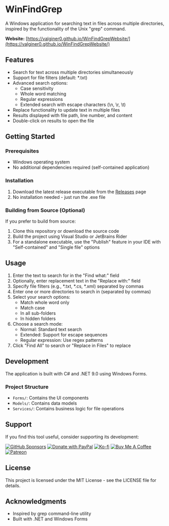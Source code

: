# WinFindGrep

A Windows application for searching text in files across multiple directories, inspired by the functionality of the Unix "grep" command.

**Website:** [https://valginer0.github.io/WinFindGrepWebsite/](https://valginer0.github.io/WinFindGrepWebsite/)

## Features

- Search for text across multiple directories simultaneously
- Support for file filters (default: *.txt)
- Advanced search options:
  - Case sensitivity
  - Whole word matching
  - Regular expressions
  - Extended search with escape characters (\n, \r, \t)
- Replace functionality to update text in multiple files
- Results displayed with file path, line number, and content
- Double-click on results to open the file

## Getting Started

### Prerequisites

- Windows operating system
- No additional dependencies required (self-contained application)

### Installation

1. Download the latest release executable from the [Releases](https://github.com/valginer0/WinFindGrep/releases) page
2. No installation needed - just run the .exe file

### Building from Source (Optional)

If you prefer to build from source:
1. Clone this repository or download the source code
2. Build the project using Visual Studio or JetBrains Rider
3. For a standalone executable, use the "Publish" feature in your IDE with "Self-contained" and "Single file" options

## Usage

1. Enter the text to search for in the "Find what:" field
2. Optionally, enter replacement text in the "Replace with:" field
3. Specify file filters (e.g., *.txt, *.cs, *.xml) separated by commas
4. Enter one or more directories to search in (separated by commas)
5. Select your search options:
   - Match whole word only
   - Match case
   - In all sub-folders
   - In hidden folders
6. Choose a search mode:
   - Normal: Standard text search
   - Extended: Support for escape sequences
   - Regular expression: Use regex patterns
7. Click "Find All" to search or "Replace in Files" to replace

## Development

The application is built with C# and .NET 9.0 using Windows Forms.

### Project Structure

- `Forms/`: Contains the UI components
- `Models/`: Contains data models
- `Services/`: Contains business logic for file operations

## Support

If you find this tool useful, consider supporting its development:

[![GitHub Sponsors](https://img.shields.io/badge/Sponsor-GitHub-ea4aaa.svg)](https://github.com/sponsors/valginer0)
[![Donate with PayPal](https://img.shields.io/badge/Donate-PayPal-blue.svg)](https://www.paypal.me/ValeryGiner)
[![Ko-fi](https://img.shields.io/badge/Support-Ko--fi-FF5E5B.svg)](https://ko-fi.com/valginer)
[![Buy Me A Coffee](https://img.shields.io/badge/Buy_Me_A_Coffee-FFDD00.svg?logo=buy-me-a-coffee&logoColor=black)](https://buymeacoffee.com/valginer)
[![Patreon](https://img.shields.io/badge/Support-Patreon-F96854.svg?logo=patreon)](https://patreon.com/ValeryGiner)

## License

This project is licensed under the MIT License - see the LICENSE file for details.

## Acknowledgments

- Inspired by grep command-line utility
- Built with .NET and Windows Forms
